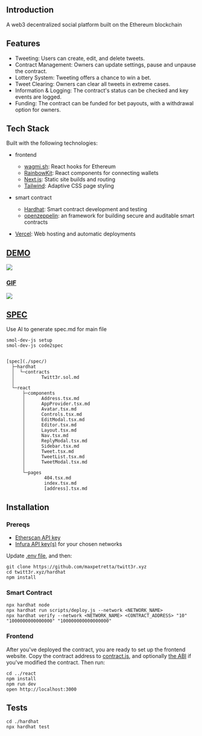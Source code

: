 ## Introduction

A web3 decentralized social platform built on the Ethereum blockchain


## Features

- Tweeting: Users can create, edit, and delete tweets.
- Contract Management: Owners can update settings, pause and unpause the contract.
- Lottery System: Tweeting offers a chance to win a bet.
- Tweet Clearing: Owners can clear all tweets in extreme cases.
- Information & Logging: The contract's status can be checked and key events are logged.
- Funding: The contract can be funded for bet payouts, with a withdrawal option for owners.

## Tech Stack

Built with the following technologies:

- frontend

  - [wagmi.sh](https://wagmi.sh/): React hooks for Ethereum
  - [RainbowKit](https://www.rainbowkit.com/): React components for connecting wallets
  - [Next.js](https://nextjs.org/): Static site builds and routing
  - [Tailwind](https://tailwindcss.com/): Adaptive CSS page styling

- smart contract

  - [Hardhat](https://hardhat.org/): Smart contract development and testing
  - [openzeppelin](https://www.openzeppelin.com/): an framework for building secure and auditable smart contracts

- [Vercel](https://vercel.com/): Web hosting and automatic deployments

## [DEMO](https://i.imgur.com/WnSkTgw.gif)

<img src="https://i.imgur.com/H5NiK4D.jpg" />

### [GIF](https://i.imgur.com/WnSkTgw.gif)
<img src="https://i.imgur.com/WnSkTgw.gif" />

## [SPEC](./spec/)

Use AI to generate spec.md for main file
```
smol-dev-js setup
smol-dev-js code2spec


[spec](./spec/)
  ├─hardhat
  │  └─contracts
  │          Twitt3r.sol.md
  │
  └─react
      ├─components
      │      Address.tsx.md
      │      AppProvider.tsx.md
      │      Avatar.tsx.md
      │      Controls.tsx.md
      │      EditModal.tsx.md
      │      Editor.tsx.md
      │      Layout.tsx.md
      │      Nav.tsx.md
      │      ReplyModal.tsx.md
      │      Sidebar.tsx.md
      │      Tweet.tsx.md
      │      TweetList.tsx.md
      │      TweetModal.tsx.md
      │
      └─pages
              404.tsx.md
              index.tsx.md
              [address].tsx.md
  ```

## Installation

### Prereqs

- [Etherscan API key](https://etherscan.io/apis)
- [Infura API key(s)](https://infura.io/) for your chosen networks

Update [.env file](./hardhat/.env.example), and then:

```
git clone https://github.com/maxpetretta/twitt3r.xyz
cd twitt3r.xyz/hardhat
npm install
```

### Smart Contract

```
npx hardhat node
npx hardhat run scripts/deploy.js --network <NETWORK_NAME>
npx hardhat verify --network <NETWORK_NAME> <CONTRACT_ADDRESS> "10" "1000000000000000" "100000000000000000"
```

### Frontend

After you've deployed the contract, you are ready to set up the frontend website. Copy the contract address to [contract.js](./react/lib/contract.js), and optionally [the ABI](./react/lib/abi/Twitt3r.json) if you've modified the contract. Then run:

```
cd ../react
npm install
npm run dev
open http://localhost:3000
```

## Tests

```
cd ./hardhat
npx hardhat test
```
